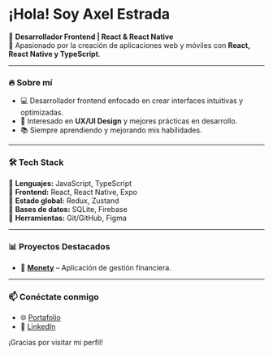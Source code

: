 # ¡Hola! Soy Axel Estrada

🚀 **Desarrollador Frontend | React & React Native**  
📍 Apasionado por la creación de aplicaciones web y móviles con **React, React Native y TypeScript**.  

---

### 🔥 Sobre mí
- 💻 Desarrollador frontend enfocado en crear interfaces intuitivas y optimizadas.
- 🎨 Interesado en **UX/UI Design** y mejores prácticas en desarrollo.
- 📚 Siempre aprendiendo y mejorando mis habilidades.

---

### 🛠 Tech Stack
🔹 **Lenguajes:** JavaScript, TypeScript  
🔹 **Frontend:** React, React Native, Expo  
🔹 **Estado global:** Redux, Zustand  
🔹 **Bases de datos:** SQLite, Firebase  
🔹 **Herramientas:** Git/GitHub, Figma

---

### 📊 Proyectos Destacados
- 📱 **[Monety](https://github.com/axelestrada/monety)** – Aplicación de gestión financiera.

---

### 📫 Conéctate conmigo
- 🌐 [Portafolio](https://axelestrada.github.io)  
- 🔗 [LinkedIn](https://www.linkedin.com/in/axelestradadev)  

¡Gracias por visitar mi perfil!
